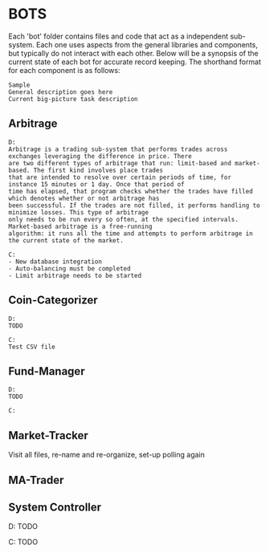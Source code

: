 # BOTS
Each 'bot' folder contains files and code that act as a independent sub-system. Each one uses aspects from the general libraries and components, but typically do not interact with each other. Below will be a synopsis of the current state of each bot for accurate record keeping. The shorthand format for each component is as follows:

```
Sample
General description goes here
Current big-picture task description
```

## Arbitrage
```
D:
Arbitrage is a trading sub-system that performs trades across exchanges leveraging the difference in price. There 
are two different types of arbitrage that run: limit-based and market-based. The first kind involves place trades 
that are intended to resolve over certain periods of time, for instance 15 minutes or 1 day. Once that period of 
time has elapsed, that program checks whether the trades have filled which denotes whether or not arbitrage has 
been successful. If the trades are not filled, it performs handling to minimize losses. This type of arbitrage
only needs to be run every so often, at the specified intervals. Market-based arbitrage is a free-running
algorithm: it runs all the time and attempts to perform arbitrage in the current state of the market.

C:
- New database integration
- Auto-balancing must be completed
- Limit arbitrage needs to be started
```
## Coin-Categorizer
```
D:
TODO 

C:
Test CSV file
```


## Fund-Manager
```
D:
TODO

C:

```

## Market-Tracker
Visit all files, re-name and re-organize, set-up polling again

## MA-Trader

## System Controller
D: TODO

C: TODO
